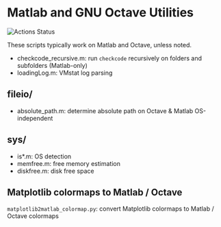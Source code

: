 
# Matlab and GNU Octave Utilities

![Actions Status](https://github.com/scivision/matlab-octave-utils/workflows/ci/badge.svg)

These scripts typically work on Matlab and Octave, unless noted.

* checkcode_recursive.m: run `checkcode` recursively on folders and subfolders (Matlab-only)
* loadingLog.m: VMstat log parsing

## fileio/

* absolute_path.m: determine absolute path on Octave & Matlab OS-independent

## sys/

* is*.m: OS detection
* memfree.m: free memory estimation
* diskfree.m: disk free space


## Matplotlib colormaps to Matlab / Octave

`matplotlib2matlab_colormap.py`: convert Matplotlib colormaps to Matlab / Octave colormaps
